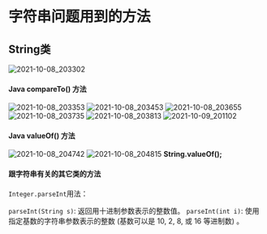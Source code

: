 # 字符串问题用到的方法


##  String类

![2021-10-08_203302](https://gitee.com/AD-Gai-Code/pic-go/raw/master/202110181725858.png)
#### Java compareTo() 方法
![2021-10-08_203353](https://gitee.com/AD-Gai-Code/pic-go/raw/master/202110181725784.png)
![2021-10-08_203453](https://gitee.com/AD-Gai-Code/pic-go/raw/master/202110181725966.png)
![2021-10-08_203655](https://gitee.com/AD-Gai-Code/pic-go/raw/master/202110181726062.png)
![2021-10-08_203735](https://gitee.com/AD-Gai-Code/pic-go/raw/master/202110181726470.png)
![2021-10-08_203813](https://gitee.com/AD-Gai-Code/pic-go/raw/master/202110181726959.png)
![2021-10-09_201102](https://gitee.com/AD-Gai-Code/pic-go/raw/master/202110181726840.png)

#### Java valueOf() 方法
![2021-10-08_204742](https://gitee.com/AD-Gai-Code/pic-go/raw/master/202110181726007.png)
![2021-10-08_204815](https://gitee.com/AD-Gai-Code/pic-go/raw/master/202110181727737.png)
**String.valueOf();**

####  跟字符串有关的其它类的方法
`Integer.parseInt`用法：

`parseInt(String s)`: 返回用十进制参数表示的整数值。
`parseInt(int i)`: 使用指定基数的字符串参数表示的整数 (基数可以是 10, 2, 8, 或 16 等进制数) 。

